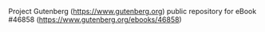 Project Gutenberg (https://www.gutenberg.org) public repository for eBook #46858 (https://www.gutenberg.org/ebooks/46858)
